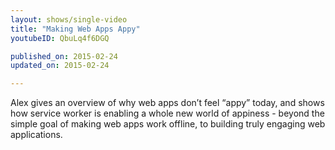 ```yaml
---
layout: shows/single-video
title: "Making Web Apps Appy"
youtubeID: QbuLq4f6DGQ

published_on: 2015-02-24
updated_on: 2015-02-24

---
```


Alex gives an overview of why web apps don’t feel “appy” today, and shows how service worker is enabling a whole new world of appiness - beyond the simple goal of making web apps work offline, to building truly engaging web applications.
